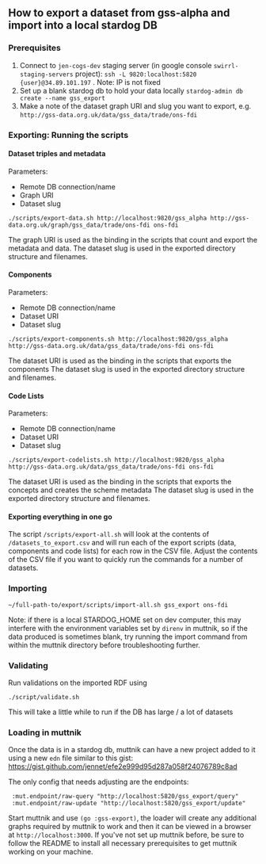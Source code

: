 ## How to export a dataset from gss-alpha and import into a local stardog DB

### Prerequisites

1. Connect to `jen-cogs-dev` staging server (in google console `swirrl-staging-servers` project): `ssh -L 9820:localhost:5820 {user}@34.89.101.197` . Note: IP is not fixed
2. Set up a blank stardog db to hold your data locally `stardog-admin db create --name gss_export`
3. Make a note of the dataset graph URI and slug you want to export, e.g. `http://gss-data.org.uk/data/gss_data/trade/ons-fdi`

### Exporting: Running the scripts

#### Dataset triples and metadata

Parameters:
 - Remote DB connection/name
 - Graph URI 
 - Dataset slug

```
./scripts/export-data.sh http://localhost:9820/gss_alpha http://gss-data.org.uk/graph/gss_data/trade/ons-fdi ons-fdi
```

The graph URI is used as the binding in the scripts that count and export the metadata and data. 
The dataset slug is used in the exported directory structure and filenames.

#### Components

Parameters:
 - Remote DB connection/name
 - Dataset URI
 - Dataset slug

```
./scripts/export-components.sh http://localhost:9820/gss_alpha http://gss-data.org.uk/data/gss_data/trade/ons-fdi ons-fdi
```

The dataset URI is used as the binding in the scripts that exports the components 
The dataset slug is used in the exported directory structure and filenames.

#### Code Lists

Parameters:
 - Remote DB connection/name
 - Dataset URI
 - Dataset slug

```
./scripts/export-codelists.sh http://localhost:9820/gss_alpha http://gss-data.org.uk/data/gss_data/trade/ons-fdi ons-fdi
```

The dataset URI is used as the binding in the scripts that exports the concepts and creates the scheme metadata
The dataset slug is used in the exported directory structure and filenames.

#### Exporting everything in one go

The script `/scripts/export-all.sh` will look at the contents of `/datasets_to_export.csv` and will run each of the export scripts (data, components and code lists) for each row in the CSV file. Adjust the contents of the CSV file if you want to quickly run the commands for a number of datasets. 


### Importing

```
~/full-path-to/export/scripts/import-all.sh gss_export ons-fdi
```

Note: if there is a local STARDOG_HOME set on dev computer, this may interfere with the environment variables set by `direnv` in muttnik, so if the data produced is sometimes blank, try running the import command from within the muttnik directory before troubleshooting further.



### Validating

Run validations on the imported RDF using 

`./script/validate.sh`

This will take a little while to run if the DB has large / a lot of datasets


### Loading in muttnik

Once the data is in a stardog db, muttnik can have a new project added to it using a new `edn` file similar to this gist: https://gist.github.com/jennet/efe2e999d95d287a058f24076789c8ad

The only config that needs adjusting are the endpoints:

```
 :mut.endpoint/raw-query "http://localhost:5820/gss_export/query"
 :mut.endpoint/raw-update "http://localhost:5820/gss_export/update"
```

Start muttnik and use `(go :gss-export)`, the loader will create any additional graphs required by muttnik to work and then it can be viewed in a browser at `http://localhost:3000`. If you've not set up muttnik before, be sure to follow the README to install all necessary prerequisites to get muttnik working on your machine.